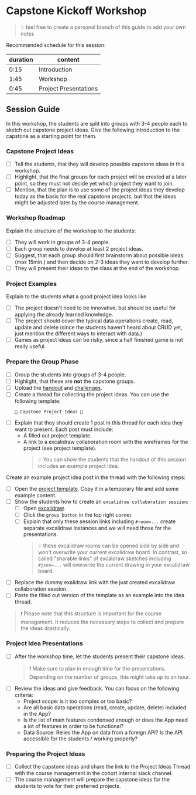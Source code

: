 # Capstone Kickoff Workshop

> 💡 feel free to create a personal branch of this guide to add your own notes

Recommended schedule for this session:

| duration | content               |
| -------- | --------------------- |
| 0:15     | Introduction          |
| 1:45     | Workshop              |
| 0:45     | Project Presentations |

## Session Guide

In this workshop, the students are split into groups with 3-4 people each to sketch out capstone project ideas. Give the following introduction to the capstone as a starting point for them.

### Capstone Project Ideas

- [ ] Tell the students, that they will develop possible capstone ideas in this workshop.
- [ ] Highlight, that the final groups for each project will be created at a later point, so they must not decide yet which project they want to join.
- [ ] Mention, that the plan is to use some of the project ideas they develop today as the basis for the real capstone projects, but that the ideas might be adjusted later by the course management.

### Workshop Roadmap

Explain the structure of the workshop to the students:

- [ ] They will work in groups of 3-4 people.
- [ ] Each group needs to develop at least 2 project ideas.
- [ ] Suggest, that each group should first brainstorm about possible ideas (max 15min.) and then decide on 2-3 ideas they want to develop further.
- [ ] They will present their ideas to the class at the end of the workshop.

### Project Examples

Explain to the students what a good project idea looks like

- [ ] The project doesn't need to be innovative, but should be useful for applying the already learned knowledge.
- [ ] The project should cover the typical data operations create, read, update and delete (since the students haven't heard about CRUD yet, just mention the different ways to interact with data.)
- [ ] Games as project ideas can be risky, since a half finished game is not really useful.

### Prepare the Group Phase

- [ ] Group the students into groups of 3-4 people.
- [ ] Highlight, that these are **not** the capstone groups.
- [ ] Upload the [handout](./capstone-kickoff-workshop.md) and [challenges](./challenges-capstone-kickoff-workshop.md).
- [ ] Create a thread for collecting the project ideas. You can use the following template:
  ```
  🚀 Capstone Project Ideas 🚀
  ```
- [ ] Explain that they should create 1 post in this thread for each idea they want to present. Each post must include:
  - A filled out project template.
  - A link to a excalidraw collaboration room with the wireframes for the project (see project template).
    > 💡 You can show the students that the handout of this session includes an example project idea.

Create an example project idea post in the thread with the following steps:

- [ ] Open the [project template](./assets/capstone-idea-template.md). Copy it in a temporary file and add some example content.
- [ ] Show the students how to create an `excalidraw collaboration session`:
  - [ ] Open [excalidraw](https://www.excalidraw.com).
  - [ ] Click the `group button` in the top right corner.
  - [ ] Explain that only these session links including `#room=...` create separate excalidraw instances and we will need those for the presentations.
    > 💡 these excalidraw rooms can be opened side by side and won't overwrite your current excalidraw board. In contrast, so called "sharable links" of excaldraw sketches including `#json=...` will overwrite the current drawing in your excalidraw board.
- [ ] Replace the dummy exalidraw link with the just created excalidraw collaboration session.
- [ ] Paste the filled out version of the template as an example into the idea thread.

> ❗️ Please note that this structure is important for the course management. It reduces the necessary steps to collect and prepare the ideas drastically.

### Project Idea Presentations

- [ ] After the workshop time, let the students present their capstone ideas.
  > ❗️ Make sure to plan in enough time for the presentations. Depending on the number of groups, this might take up to an hour.
- [ ] Review the ideas and give feedback. You can focus on the following criteria:
  - Project scope: is it too complex or too basic?
  - Are all basic data operations (read, create, update, delete) included in the App?
  - Is the list of main features condensed enough or does the App need a lot of features in order to be functional?
  - Data Source: Relies the App on data from a foreign API? Is the API accessible for the students / working properly?

### Preparing the Project Ideas

- [ ] Collect the capstone ideas and share the link to the Project Ideas Thread with the course management in the cohort internal slack channel.
- [ ] The course management will prepare the capstone ideas for the students to vote for their preferred projects.
